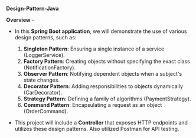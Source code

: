 **Design-Pattern-Java**

**Overview** -
* In this **Spring Boot application**, we will demonstrate the use of various design patterns, such as:

  1. **Singleton Pattern**: Ensuring a single instance of a service (LoggerService).
  2. **Factory Pattern**: Creating objects without specifying the exact class (NotificationFactory).
  3. **Observer Pattern**: Notifying dependent objects when a subject's state changes.
  4. **Decorator Pattern**: Adding responsibilities to objects dynamically (CarDecorator).
  5. **Strategy Pattern**: Defining a family of algorithms (PaymentStrategy).
  6. **Command Pattern**: Encapsulating a request as an object (OrderCommand).

* This project will include a **Controller** that exposes HTTP endpoints and utilizes these design patterns. Also utilized Postman for API testing.
